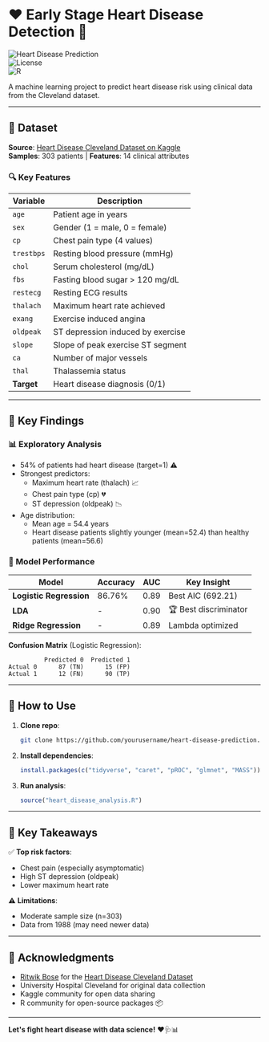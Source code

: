 # ❤️ Early Stage Heart Disease Detection 🏥

![Heart Disease Prediction](https://img.shields.io/badge/Model-Logistic%20Regression%20%7C%20LDA-blue)  
![License](https://img.shields.io/badge/License-MIT-green)  
![R](https://img.shields.io/badge/Language-R-%2766CCFF)  

A machine learning project to predict heart disease risk using clinical data from the Cleveland dataset.

---

## 📂 Dataset  
**Source**: [Heart Disease Cleveland Dataset on Kaggle](https://www.kaggle.com/datasets/ritwikb3/heart-disease-cleveland)  
**Samples**: 303 patients | **Features**: 14 clinical attributes  

### 🔍 Key Features
| Variable          | Description                          |
|-------------------|--------------------------------------|
| `age`            | Patient age in years                 |
| `sex`            | Gender (1 = male, 0 = female)        |
| `cp`             | Chest pain type (4 values)           |
| `trestbps`       | Resting blood pressure (mmHg)        |
| `chol`           | Serum cholesterol (mg/dL)            |
| `fbs`            | Fasting blood sugar > 120 mg/dL      |
| `restecg`        | Resting ECG results                  |
| `thalach`        | Maximum heart rate achieved          |
| `exang`          | Exercise induced angina              |
| `oldpeak`        | ST depression induced by exercise    |
| `slope`          | Slope of peak exercise ST segment    |
| `ca`             | Number of major vessels              |
| `thal`           | Thalassemia status                   |
| **Target**       | Heart disease diagnosis (0/1)        |

---

## 🔬 Key Findings
### 📊 Exploratory Analysis
- 54% of patients had heart disease (target=1) ⚠️
- Strongest predictors:
  - Maximum heart rate (thalach) 📈
  - Chest pain type (cp) 💔
  - ST depression (oldpeak) 📉
- Age distribution: 
  - Mean age = 54.4 years
  - Heart disease patients slightly younger (mean=52.4) than healthy patients (mean=56.6)

### 🧠 Model Performance
| Model                  | Accuracy | AUC   | Key Insight                     |
|------------------------|----------|-------|---------------------------------|
| **Logistic Regression**| 86.76%   | 0.89  | Best AIC (692.21)               |
| **LDA**                | -        | 0.90  | 🏆 Best discriminator           |
| **Ridge Regression**   | -        | 0.89  | Lambda optimized                |

**Confusion Matrix** (Logistic Regression):
```
          Predicted 0  Predicted 1  
Actual 0      87 (TN)      15 (FP)  
Actual 1      12 (FN)      90 (TP)  
```

---

## 🚀 How to Use
1. **Clone repo**:  
   ```bash
   git clone https://github.com/yourusername/heart-disease-prediction.git
   ```
2. **Install dependencies**:  
   ```r
   install.packages(c("tidyverse", "caret", "pROC", "glmnet", "MASS"))
   ```
3. **Run analysis**:  
   ```r
   source("heart_disease_analysis.R")
   ```

---

## 📌 Key Takeaways
✅ **Top risk factors**:
- Chest pain (especially asymptomatic)
- High ST depression (oldpeak)
- Lower maximum heart rate

⚠️ **Limitations**:
- Moderate sample size (n=303)
- Data from 1988 (may need newer data)

---

## 🙏 Acknowledgments  
- [Ritwik Bose](https://www.kaggle.com/ritwikb3) for the [Heart Disease Cleveland Dataset](https://www.kaggle.com/datasets/ritwikb3/heart-disease-cleveland)
- University Hospital Cleveland for original data collection
- Kaggle community for open data sharing
- R community for open-source packages 📦  

---

**Let's fight heart disease with data science!** ❤️🩺📊
